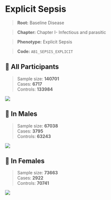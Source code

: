 # Explicit Sepsis

> **Root:** Baseline Disease  

> **Chapter:** Chapter I- Infectious and parasitic  

> **Phenotype:** Explicit Sepsis  

> **Code:** `AB1_SEPSIS_EXPLICIT`

## 🧪 All Participants  
> Sample size: **140701**  
> Cases: **6717**  
> Controls: **133984**
<img src="/Disease/Figures/ALL/Incidence/AB1_SEPSIS_EXPLICIT.png"/>
<CsvTable src="/Disease_Data/ALL/Incidence/COX_AB1_SEPSIS_EXPLICIT.csv" label="🔍 View full results" />

## 👨 In Males  
> Sample size: **67038**  
> Cases: **3795**  
> Controls: **63243**
<img src="/Disease/Figures/Male/Incidence/AB1_SEPSIS_EXPLICIT.png"/>
<CsvTable src="/Disease_Data/Male/Incidence/COX_AB1_SEPSIS_EXPLICIT.csv" label="🔍 View full results" />

## 👩 In Females  
> Sample size: **73663**  
> Cases: **2922**  
> Controls: **70741**
<img src="/Disease/Figures/Female/Incidence/AB1_SEPSIS_EXPLICIT.png"/>
<CsvTable src="/Disease_Data/Female/Incidence/COX_AB1_SEPSIS_EXPLICIT.csv" label="🔍 View full results" />
